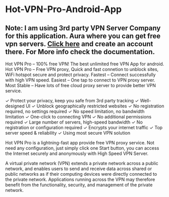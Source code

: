 # Hot-VPN-Pro-Android-App
## Note: I am using 3rd party VPN Server Company for this application. Aura where you can get free vpn servers. [Click here](https://developer.anchorfree.com/) and create an account there. For More info check the documentation.
Hot VPN Pro – 100% free VPN! The best unlimited free VPN App for android.
Hot VPN Pro – Free VPN proxy, Quick and fast connetion to unblock sites, WiFi hotspot secure and protect privacy. Fastest – Connect successfully with high VPN speed. Easiest – One tap to connect to VPN proxy server. Most Stable – Have lots of free cloud proxy server to provide better VPN service.

✓ Protect your privacy, keep you safe from 3rd party tracking
✓ Well-designed UI
✓ Unblock geographically restricted websites
✓ No registration required, no settings required
✓ No speed limitation, no bandwidth limitation
✓ One-click to connecting VPN
✓ No additional permissions required
✓ Large number of servers, high-speed bandwidth
✓ No registration or configuration required
✓ Encrypts your internet traffic
✓ Top server speed & reliability
✓ Using most secure VPN solution

Hot VPN Pro is a lightning-fast app provide free VPN proxy service. Not need any configuration, just simply click one Start button, you can access the Internet securely and anonymously with High Speed VPN Server.

A virtual private network (VPN) extends a private network across a public network, and enables users to send and receive data across shared or public networks as if their computing devices were directly connected to the private network. Applications running across the VPN may therefore benefit from the functionality, security, and management of the private network.
 

